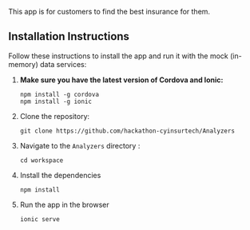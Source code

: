 This app is for customers to find the best insurance for them.

## Installation Instructions

Follow these instructions to install the app and run it with the mock (in-memory) data services:

1. **Make sure you have the latest version of Cordova and Ionic:**
    ```
    npm install -g cordova
    npm install -g ionic
    ```

1. Clone the repository:
    ```
    git clone https://github.com/hackathon-cyinsurtech/Analyzers
    ```

1. Navigate to the `Analyzers` directory :
    ```
    cd workspace
    ```

1. Install the dependencies
    ```
    npm install
    ```
  
1. Run the app in the browser
    ```
    ionic serve
    ```
